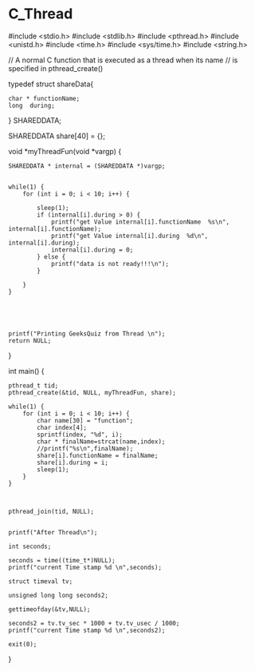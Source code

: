 # C_Thread

#include <stdio.h>
#include <stdlib.h>
#include <pthread.h>
#include <unistd.h>
#include <time.h>
#include <sys/time.h>
#include <string.h>

// A normal C function that is executed as a thread when its name
// is specified in pthread_create()

typedef struct shareData{

    char * functionName;
    long  during;

} SHAREDDATA;

SHAREDDATA share[40] = {};

void *myThreadFun(void *vargp)
{



    SHAREDDATA * internal = (SHAREDDATA *)vargp;


    while(1) {
        for (int i = 0; i < 10; i++) {

            sleep(1);
            if (internal[i].during > 0) {
                printf("get Value internal[i].functionName  %s\n", internal[i].functionName);
                printf("get Value internal[i].during  %d\n", internal[i].during);
                internal[i].during = 0;
            } else {
                printf("data is not ready!!!\n");
            }

        }
    }





    printf("Printing GeeksQuiz from Thread \n");
    return NULL;
}

int main()
{


    pthread_t tid;
    pthread_create(&tid, NULL, myThreadFun, share);

    while(1) {
        for (int i = 0; i < 10; i++) {
            char name[30] = "function";
            char index[4];
            sprintf(index, "%d", i);
            char * finalName=strcat(name,index);
            //printf("%s\n",finalName);
            share[i].functionName = finalName;
            share[i].during = i;
            sleep(1);
        }
    }



    pthread_join(tid, NULL);


    printf("After Thread\n");

    int seconds;

    seconds = time((time_t*)NULL);
    printf("current Time stamp %d \n",seconds);

    struct timeval tv;

    unsigned long long seconds2;

    gettimeofday(&tv,NULL);

    seconds2 = tv.tv_sec * 1000 + tv.tv_usec / 1000;
    printf("current Time stamp %d \n",seconds2);

    exit(0);
}
